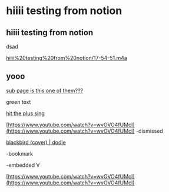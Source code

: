 # hiiii testing from notion

## hiiii testing from notion

dsad

[hiiii%20testing%20from%20notion/17-54-51.m4a](workspace%20testing%20notion%201%20helooo/hiiii%20testing%20from%20notion/17-54-51.m4a)

## yooo

[sub page is this one of them???](workspace%20testing%20notion%201%20helooo/hiiii%20testing%20from%20notion/sub%20page%20is%20this%20one%20of%20them.md)

green text

[hit the plus sing](workspace%20testing%20notion%201%20helooo/hiiii%20testing%20from%20notion/hit%20the%20plus%20sing.md)

[https://www.youtube.com/watch?v=wvOVO4fUMcI](https://www.youtube.com/watch?v=wvOVO4fUMcI) -dismissed

[blackbird \(cover\) \| dodie](https://www.youtube.com/watch?v=wvOVO4fUMcI)

-bookmark

-embedded V

[https://www.youtube.com/watch?v=wvOVO4fUMcI](https://www.youtube.com/watch?v=wvOVO4fUMcI)

